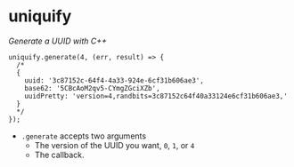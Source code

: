 # uniquify

_Generate a UUID with C++_

```
uniquify.generate(4, (err, result) => {
  /*
  {
    uuid: '3c87152c-64f4-4a33-924e-6cf31b606ae3',
    base62: '5CBcAoM2qv5-CYmgZGciXZb',
    uuidPretty: 'version=4,randbits=3c87152c64f40a33124e6cf31b606ae3,'
  }
  */
});
```

* `.generate` accepts two arguments
  * The version of the UUID you want, `0`, `1`, or `4`
  * The callback. 
